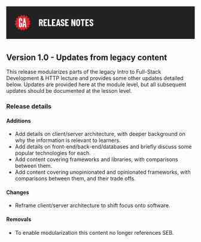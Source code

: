 # ![Release Notes](../assets/release-notes.png)

## Version 1.0 - Updates from legacy content

This release modularizes parts of the legacy Intro to Full-Stack Development & HTTP lecture and provides some other updates detailed below. Updates are provided here at the module level, but all subsequent updates should be documented at the lesson level.

### Release details

#### Additions

- Add details on client/server architecture, with deeper background on why the information is relevant to learners.
- Add details on front-end/back-end/databases and briefly discuss some popular technologies for each.
- Add content covering frameworks and libraries, with comparisons between them.
- Add content covering unopinionated and opinionated frameworks, with comparisons between them, and their trade offs.

#### Changes

- Reframe client/server architecture to shift focus onto software.

#### Removals

- To enable modularization this content no longer references SEB.
